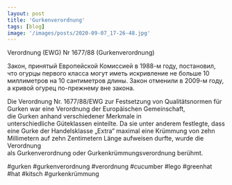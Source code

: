 ```yaml
---
layout: post
title: 'Gurkenverordnung'
tags: [blog]
image: '/images/posts/2020-09-07_17-26-48.jpg'
---
```


Verordnung (EWG) Nr 1677/88 (Gurkenverordnung)

Закон, принятый  Европейской Комиссией в 1988-м году, постановил, что огурцы первого класса могут иметь искривление не больше 10 миллиметров на 10 сантиметров длины. Закон отменили в 2009-м году, а кривой огурец по-прежнему вне закона.

Die Verordnung Nr. 1677/88/EWG zur Festsetzung von Qualitätsnormen für Gurken war eine Verordnung der Europäischen Gemeinschaft, die Gurken anhand verschiedener Merkmale in unterschiedliche Güteklassen einteilte. Da sie unter anderem festlegte, dass eine Gurke der Handelsklasse „Extra“ maximal eine Krümmung von zehn Millimetern auf zehn Zentimetern Länge aufweisen durfte, wurde die Verordnung als Gurkenverordnung oder Gurkenkrümmungsverordnung berühmt.

#gurken #gurkenverordnung #verordnung #cucumber #lego #greenhat #hat #kitsch #gurkenkrümmung
